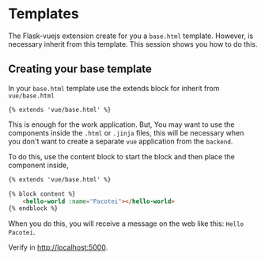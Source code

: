 # Templates

The Flask-vuejs extension create for you a `base.html` template. However, is necessary
inherit from this template. This session shows you how to do this.

## Creating your base template

In your `base.html` template use the extends block for inherit from `vue/base.html`

```jinja
{% extends 'vue/base.html' %}
```

This is enough for the work application. But, You may want to use the components inside the `.html` or `.jinja` files, 
this will be necessary when you don't want to create a separate `vue` application from the `backend`.

To do this, use the content block to start the block and then place the component inside,

```html
{% extends 'vue/base.html' %}

{% block content %}
    <hello-world :name="Pacotei"></hello-world>
{% endblock %}
```

When you do this, you will receive a message on the web like this: `Hello Pacotei`. 

Verify in [http://localhost:5000](http://localhost:5000).
